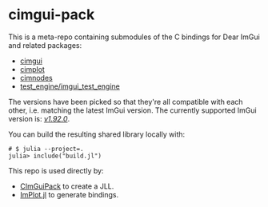 # cimgui-pack

This is a meta-repo containing submodules of the C bindings for Dear ImGui and
related packages:
- [cimgui](https://github.com/cimgui/cimgui)
- [cimplot](https://github.com/cimgui/cimplot)
- [cimnodes](https://github.com/cimgui/cimnodes)
- [test_engine/imgui_test_engine](https://github.com/ocornut/imgui_test_engine)

The versions have been picked so that they're all compatible with each other,
i.e. matching the latest ImGui version. The currently supported ImGui version
is: [*v1.92.0*](https://github.com/ocornut/imgui/releases/tag/v1.92.0).

You can build the resulting shared library locally with:
```julia-repl
# $ julia --project=.
julia> include("build.jl")
```

This repo is used directly by:
- [CImGuiPack](https://github.com/JuliaPackaging/Yggdrasil/tree/master/C/CImGuiPack)
  to create a JLL.
- [ImPlot.jl](https://github.com/wsphillips/ImPlot.jl) to generate bindings.

